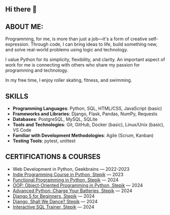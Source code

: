 ## Hi there 👋

## ABOUT ME:
Programming, for me, is more than just a job—it's a form of creative self-expression. 
Through code, I can bring ideas to life, build something new, and solve real-world problems using logic and technology.

I value Python for its simplicity, flexibility, and clarity. An important aspect of work for me is connecting with others who share my passion for programming and technology.

In my free time, I enjoy roller skating, fitness, and swimming.

## SKILLS  
- **Programming Languages**: Python, SQL, HTML/CSS, JavaScript (basic)
- **Frameworks and Libraries**: Django, Flask, Pandas, NumPy, Requests  
- **Databases**: PostgreSQL, MySQL, SQLite
- **Tools and Technologies**: Git, GitHub, Docker (basic), Linux/Unix (basic), VS Code  
- **Familiar with Development Methodologies**: Agile (Scrum, Kanban)  
- **Testing Tools**: pytest, unittest  

## CERTIFICATIONS & COURSES  
- Web Development in Python, Geekbrains — 2022-2023
- [Indie Programming Course in Python, Stepik](https://stepik.org/cert/1963551?lang=en) — 2023  
- [Functional Programming in Python, Stepik](https://stepik.org/cert/2555659?lang=en) — 2024  
- [OOP: Object-Oriented Programming in Python, Stepik](https://stepik.org/cert/2030165?lang=en) — 2024  
- [Advanced Python: Charge Your Batteries, Stepik](https://stepik.org/cert/2266545?lang=en) — 2024  
- [Django 5 for Beginners, Stepik](https://stepik.org/cert/2448749?lang=en) — 2024  
- [Django, Shall We Dance? Stepik](https://stepik.org/cert/2389112?lang=en) — 2024  
- [Interactive SQL Trainer, Stepik](https://stepik.org/cert/2164573?lang=en) — 2024  


<!--
**Ilippy/Ilippy** is a ✨ _special_ ✨ repository because its `README.md` (this file) appears on your GitHub profile.

Here are some ideas to get you started:

- 🔭 I’m currently working on ...
- 🌱 I’m currently learning ...
- 👯 I’m looking to collaborate on ...
- 🤔 I’m looking for help with ...
- 💬 Ask me about ...
- 📫 How to reach me: ...
- 😄 Pronouns: ...
- ⚡ Fun fact: ...
-->
